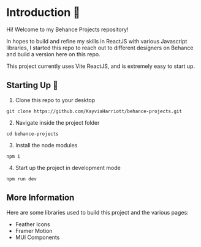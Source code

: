 # Introduction 👋
Hi! Welcome to my Behance Projects repository!

In hopes to build and refine my skills in ReactJS with various Javascript libraries, I started this repo to reach out to different designers on Behance and build a version here on this repo. 

This project currently uses Vite ReactJS, and is extremely easy to start up.

## Starting Up 🚀

1. Clone this repo to your desktop
```
git clone https://github.com/KayviaHarriott/behance-projects.git
```

2. Navigate inside the project folder
```
cd behance-projects
```

3. Install the node modules
```
npm i
```

4. Start up the project in development mode
```
npm run dev
```


## More Information

Here are some libraries used to build this project and the various pages:

- Feather Icons
- Framer Motion
- MUI Components
